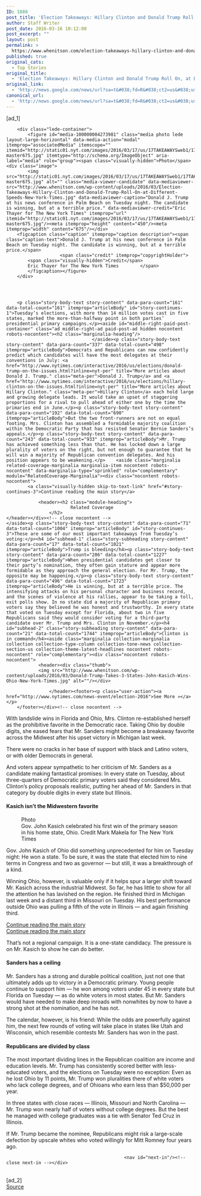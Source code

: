 ```yaml
---
ID: 1888
post_title: 'Election Takeaways: Hillary Clinton and Donald Trump Roll On, at Different Speeds &#8211; New York Times'
author: Staff Writer
post_date: 2016-03-16 10:12:08
post_excerpt: ""
layout: post
permalink: >
  https://www.whenitson.com/election-takeaways-hillary-clinton-and-donald-trump-roll-on-at-different-speeds-new-york-times/
published: true
original_cats:
  - Top Stories
original_title:
  - 'Election Takeaways: Hillary Clinton and Donald Trump Roll On, at Different Speeds - New York Times'
original_link:
  - 'http://news.google.com/news/url?sa=t&#038;fd=R&#038;ct2=us&#038;usg=AFQjCNF6fJOq9-1tNXCKr4KQZ2Q8-1upuQ&#038;clid=c3a7d30bb8a4878e06b80cf16b898331&#038;cid=52779063731614&#038;ei=djHpVoDcC-O0wAG0tbHIDA&#038;url=http://www.nytimes.com/2016/03/17/us/politics/primary-elections-highlights.html'
canonical_url:
  - 'http://news.google.com/news/url?sa=t&#038;fd=R&#038;ct2=us&#038;usg=AFQjCNF6fJOq9-1tNXCKr4KQZ2Q8-1upuQ&#038;clid=c3a7d30bb8a4878e06b80cf16b898331&#038;cid=52779063731614&#038;ei=djHpVoDcC-O0wAG0tbHIDA&#038;url=http://www.nytimes.com/2016/03/17/us/politics/primary-elections-highlights.html'
---
```

 [ad_1]
<br><div id="story-body" readability="133.84663588391">

        
        
        <div class="lede-container">
            <figure id="media-100000004273981" class="media photo lede layout-large-horizontal" data-media-action="modal" itemprop="associatedMedia" itemscope="" itemid="http://static01.nyt.com/images/2016/03/17/us/17TAKEAWAYSweb1/17TAKEAWAYSweb1-master675.jpg" itemtype="http://schema.org/ImageObject" aria-label="media" role="group"><span class="visually-hidden">Photo</span>
    <div class="image">
            <img src="http://static01.nyt.com/images/2016/03/17/us/17TAKEAWAYSweb1/17TAKEAWAYSweb1-master675.jpg" alt="" class="media-viewer-candidate" data-mediaviewer-src="http://www.whenitson.com/wp-content/uploads/2016/03/Election-Takeaways-Hillary-Clinton-and-Donald-Trump-Roll-On-at-Different-Speeds-New-York-Times.jpg" data-mediaviewer-caption="Donald J. Trump at his news conference in Palm Beach on Tuesday night. The candidate is winning, but at a terrible price." data-mediaviewer-credit="Eric Thayer for The New York Times" itemprop="url" itemid="http://static01.nyt.com/images/2016/03/17/us/17TAKEAWAYSweb1/17TAKEAWAYSweb1-master675.jpg"/><meta itemprop="height" content="450"/><meta itemprop="width" content="675"/></div>
        <figcaption class="caption" itemprop="caption description"><span class="caption-text">Donald J. Trump at his news conference in Palm Beach on Tuesday night. The candidate is winning, but at a terrible price.</span>
                        <span class="credit" itemprop="copyrightHolder">
            <span class="visually-hidden">Credit</span>
            Eric Thayer for The New York Times        </span>
            </figcaption></figure>
        </div>

        

                
        <p class="story-body-text story-content" data-para-count="161" data-total-count="161" itemprop="articleBody" id="story-continues-1">Tuesday’s elections, with more than 14 million votes cast in five states, marked the more-than-halfway point in both parties’ presidential primary campaigns.</p><aside id="middle-right-paid-post-container" class="ad middle-right-ad paid-post-ad hidden nocontent robots-nocontent"><h2 class="marginalia-heading"/>
                                    </aside><p class="story-body-text story-content" data-para-count="337" data-total-count="498" itemprop="articleBody">Democrats and Republicans can now confidently predict which candidates will have the most delegates at their conventions in July: <a href="http://www.nytimes.com/interactive/2016/us/elections/donald-trump-on-the-issues.html?inline=nyt-per" title="More articles about Donald J. Trump." class="meta-per">Donald J. Trump</a> and <a href="http://www.nytimes.com/interactive/2016/us/elections/hillary-clinton-on-the-issues.html?inline=nyt-per" title="More articles about Hillary Clinton." class="meta-per">Hillary Clinton</a> each hold large and growing delegate leads. It would take an upset of staggering proportions for a rival to pull ahead of either one by the time the primaries end in June.</p><p class="story-body-text story-content" data-para-count="192" data-total-count="690" itemprop="articleBody">But the two front-runners are not on equal footing. Mrs. Clinton has assembled a formidable majority coalition within the Democratic Party that has resisted Senator Bernie Sanders’s appeals.</p><p class="story-body-text story-content" data-para-count="243" data-total-count="933" itemprop="articleBody">Mr. Trump has achieved something less than that. He has locked down a large plurality of voters on the right, but not enough to guarantee that he will win a majority of Republican convention delegates. And his position appears to be weakening.</p>    <aside class="marginalia related-coverage-marginalia marginalia-item nocontent robots-nocontent" data-marginalia-type="sprinkled" role="complementary" module="RelatedCoverage-Marginalia"><div class="nocontent robots-nocontent">
            <a class="visually-hidden skip-to-text-link" href="#story-continues-3">Continue reading the main story</a>

                <header><h2 class="module-heading">
                            Related Coverage
                    </h2>
    </header></div><!-- close nocontent -->
    </aside><p class="story-body-text story-content" data-para-count="71" data-total-count="1004" itemprop="articleBody" id="story-continues-3">These are some of our most important takeaways from Tuesday’s voting:</p><h4 id="subhead-1" class="story-subheading story-content" data-para-count="17" data-total-count="1021" itemprop="articleBody">Trump is bleeding</h4><p class="story-body-text story-content" data-para-count="206" data-total-count="1227" itemprop="articleBody">When presidential candidates get closer to their party’s nomination, they often gain stature and appear more formidable as they approach the general election. For Mr. Trump, the opposite may be happening.</p><p class="story-body-text story-content" data-para-count="496" data-total-count="1723" itemprop="articleBody">He is winning, but at a terrible price. The intensifying attacks on his personal character and business record, and the scenes of violence at his rallies, appear to be taking a toll, exit polls show. In no state did a majority of Republican primary voters say they believed he was honest and trustworthy. In every state that voted on Tuesday except for Florida, about two in five Republicans said they would consider voting for a third-party candidate over Mr. Trump and Mrs. Clinton in November.</p><h4 id="subhead-2" class="story-subheading story-content" data-para-count="21" data-total-count="1744" itemprop="articleBody">Clinton is in command</h4><aside class="marginalia collection-marginalia collection collection-type-column collection-tone-news collection-section-us collection-theme-latest-headlines nocontent robots-nocontent" role="complementary"><div class="nocontent robots-nocontent">
                <header><div class="thumb">
                <img src="http://www.whenitson.com/wp-content/uploads/2016/03/Donald-Trump-Takes-3-States-John-Kasich-Wins-Ohio-New-York-Times.jpg" alt=""/></div>
                                        
                    </header><footer><p class="user-action"><a href="http://www.nytimes.com/news-event/election-2016">See More »</a></p>
        </footer></div><!-- close nocontent -->
</aside><p class="story-body-text story-content" data-para-count="291" data-total-count="2035" itemprop="articleBody">With landslide wins in Florida and Ohio, Mrs. Clinton re-established herself as the prohibitive favorite in the Democratic race. Taking Ohio by double digits, she eased fears that Mr. Sanders might become a breakaway favorite across the Midwest after his upset victory in Michigan last week.</p><p class="story-body-text story-content" data-para-count="109" data-total-count="2144" itemprop="articleBody">There were no cracks in her base of support with black and Latino voters, or with older Democrats in general.</p><p class="story-body-text story-content" data-para-count="344" data-total-count="2488" itemprop="articleBody">And voters appear sympathetic to her criticism of Mr. Sanders as a candidate making fantastical promises: In every state on Tuesday, about three-quarters of Democratic primary voters said they considered Mrs. Clinton’s policy proposals realistic, putting her ahead of Mr. Sanders in that category by double digits in every state but Illinois.</p><h4 id="subhead-3" class="story-subheading story-content" data-para-count="38" data-total-count="2526" itemprop="articleBody">Kasich isn’t the Midwestern favorite</h4><figure id="media-100000004274004" class="media photo embedded has-adjacency layout-large-horizontal media-100000004274004 ratio-tall" data-media-action="modal" itemprop="associatedMedia" itemscope="" itemid="http://static01.nyt.com/images/2016/03/17/us/17takeaways-kasich/17takeaways-kasich-articleLarge.jpg" itemtype="http://schema.org/ImageObject" aria-label="media" role="group"><span class="visually-hidden">Photo</span>
    <div class="image">
            <img src="http://static01.nyt.com/images/2016/03/17/us/17takeaways-kasich/17takeaways-kasich-articleLarge.jpg" alt="" class="media-viewer-candidate" data-mediaviewer-src="http://www.whenitson.com/wp-content/uploads/2016/03/1458123128_634_Election-Takeaways-Hillary-Clinton-and-Donald-Trump-Roll-On-at-Different-Speeds-New-York-Times.jpg" data-mediaviewer-caption="Gov. John Kasich celebrated his first win of the primary season in his home state, Ohio." data-mediaviewer-credit="Mark Makela for The New York Times" itemprop="url" itemid="http://static01.nyt.com/images/2016/03/17/us/17takeaways-kasich/17takeaways-kasich-articleLarge.jpg"/><meta itemprop="height" content="397"/><meta itemprop="width" content="600"/></div>
        <figcaption class="caption" itemprop="caption description"><span class="caption-text">Gov. John Kasich celebrated his first win of the primary season in his home state, Ohio.</span>
                        <span class="credit" itemprop="copyrightHolder">
            <span class="visually-hidden">Credit</span>
            Mark Makela for The New York Times        </span>
            </figcaption></figure><p class="story-body-text story-content" data-para-count="234" data-total-count="2760" itemprop="articleBody">Gov. John Kasich of Ohio did something unprecedented for him on Tuesday night: He won a state. To be sure, it was the state that elected him to nine terms in Congress and two as governor — but still, it was a breakthrough of a kind.</p><p class="story-body-text story-content" data-para-count="396" data-total-count="3156" itemprop="articleBody" id="story-continues-4">Winning Ohio, however, is valuable only if it helps spur a larger shift toward Mr. Kasich across the industrial Midwest. So far, he has little to show for all the attention he has lavished on the region. He finished third in Michigan last week and a distant third in Missouri on Tuesday. His best performance outside Ohio was pulling a fifth of the vote in Illinois — and again finishing third.</p><div id="MiddleRight1" class="ad ad-placeholder nocontent robots-nocontent">
<a class="visually-hidden skip-to-text-link" href="#story-continues-5">Continue reading the main story</a>
</div>
    	<div id="MiddleRightN" class="ad text-ad middle-right-ad nocontent robots-nocontent">
<a class="visually-hidden skip-to-text-link" href="#story-continues-5">Continue reading the main story</a>
</div><p class="story-body-text story-content" data-para-count="118" data-total-count="3274" itemprop="articleBody" id="story-continues-5">That’s not a regional campaign. It is a one-state candidacy. The pressure is on Mr. Kasich to show he can do better.</p><h4 id="subhead-4" class="story-subheading story-content" data-para-count="21" data-total-count="3295" itemprop="articleBody">Sanders has a ceiling</h4><p class="story-body-text story-content" data-para-count="411" data-total-count="3706" itemprop="articleBody">Mr. Sanders has a strong and durable political coalition, just not one that ultimately adds up to victory in a Democratic primary. Young people continue to support him — he won among voters under 45 in every state but Florida on Tuesday — as do white voters in most states. But Mr. Sanders would have needed to make deep inroads with nonwhites by now to have a strong shot at the nomination, and he has not.</p><p class="story-body-text story-content" data-para-count="218" data-total-count="3924" itemprop="articleBody">The calendar, however, is his friend: While the odds are powerfully against him, the next few rounds of voting will take place in states like Utah and Wisconsin, which resemble contests Mr. Sanders has won in the past.</p><h4 id="subhead-5" class="story-subheading story-content" data-para-count="32" data-total-count="3956" itemprop="articleBody">Republicans are divided by class</h4><p class="story-body-text story-content" data-para-count="371" data-total-count="4327" itemprop="articleBody">The most important dividing lines in the Republican coalition are income and education levels. Mr. Trump has consistently scored better with less-educated voters, and the elections on Tuesday were no exception: Even as he lost Ohio by 11 points, Mr. Trump won pluralities there of white voters who lack college degrees, and of Ohioans who earn less than $50,000 per year.</p><p class="story-body-text story-content" data-para-count="231" data-total-count="4558" itemprop="articleBody">In three states with close races — Illinois, Missouri and North Carolina — Mr. Trump won nearly half of voters without college degrees. But the best he managed with college graduates was a tie with Senator Ted Cruz in Illinois.</p><p class="story-body-text story-content" data-para-count="149" data-total-count="4707" itemprop="articleBody">If Mr. Trump became the nominee, Republicans might risk a large-scale defection by upscale whites who voted willingly for Mitt Romney four years ago.</p>
        
                                                <nav id="next-in"/><!-- close next-in --></div>
<br>[ad_2]
<br><a href="http://news.google.com/news/url?sa=t&#038;fd=R&#038;ct2=us&#038;usg=AFQjCNF6fJOq9-1tNXCKr4KQZ2Q8-1upuQ&#038;clid=c3a7d30bb8a4878e06b80cf16b898331&#038;cid=52779063731614&#038;ei=djHpVoDcC-O0wAG0tbHIDA&#038;url=http://www.nytimes.com/2016/03/17/us/politics/primary-elections-highlights.html">Source </a>